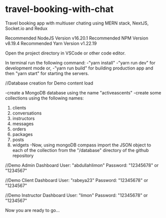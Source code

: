 # travel-booking-with-chat
Travel booking app with multiuser chating using MERN stack, NextJS, Socket.io and Redux


Recommended NodeJS Version v16.20.1
Recommended NPM Version v8.19.4
Recommended Yarn Version v1.22.19

Open the project directory in VSCode or other code editor.

In terminal run the following command:
-"yarn install"
-"yarn run dev" for development mode
or,
-"yarn run build" for building production app and then "yarn start" for starting the servers.


//Database creation for Demo content load

-create a MongoDB database using the name "activeascents"
-create some collections using the following names:
  1. clients
  2. conversations
  3. instructors
  4. messages
  5. orders
  6. packages
  7. posts
  8. widgets
-Now, using mongoDB compass import the JSON object to
each of the collection from the "/database" directory of the github repository

//Demo Admin Dashboard
User: "abdullahlimon"
Password: "12345678"  or "1234567"

//Demo Client Dashboard
User: "rabeya23"
Password: "12345678" or "1234567"

//Demo Instructor Dashboard
User: "limon"
Password: "12345678" or "1234567"

Now you are ready to go...
